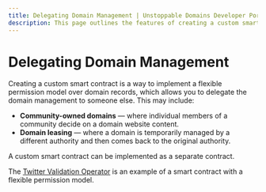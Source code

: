 ```yaml
---
title: Delegating Domain Management | Unstoppable Domains Developer Portal
description: This page outlines the features of creating a custom smart contract for flexible permission models. This technique works for CNS, ZNS, and UNS.
---
```


# Delegating Domain Management

Creating a custom smart contract is a way to implement a flexible permission model over domain records, which allows you to delegate the domain management to someone else. This may include:

- **Community-owned domains** — where individual members of a community decide on a domain website content.
- **Domain leasing** — where a domain is temporarily managed by a different authority and then comes back to the original authority.

A custom smart contract can be implemented as a separate contract.

The [Twitter Validation Operator](https://github.com/unstoppabledomains/uns/blob/main/contracts/operators/TwitterValidationOperator.sol) is an example of a smart contract with a flexible permission model.
